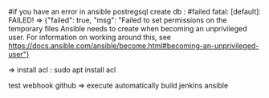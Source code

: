 

#if you have an error in ansible postregsql create db : 
#failed
fatal: [default]: FAILED! => {"failed": true, "msg": "Failed to set permissions on the temporary files Ansible needs to create when becoming an unprivileged user. For information on working around this, see https://docs.ansible.com/ansible/become.html#becoming-an-unprivileged-user"}

=> install acl : sudo apt install acl

test webhook github => execute automatically build jenkins ansible